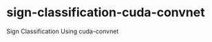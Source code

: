 sign-classification-cuda-convnet
================================

Sign Classification Using cuda-convnet
